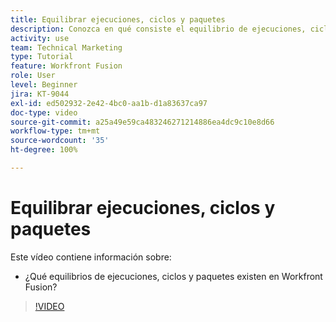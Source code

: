 ```yaml
---
title: Equilibrar ejecuciones, ciclos y paquetes
description: Conozca en qué consiste el equilibrio de ejecuciones, ciclos y paquetes en  [!DNL Adobe Workfront Fusion].
activity: use
team: Technical Marketing
type: Tutorial
feature: Workfront Fusion
role: User
level: Beginner
jira: KT-9044
exl-id: ed502932-2e42-4bc0-aa1b-d1a83637ca97
doc-type: video
source-git-commit: a25a49e59ca483246271214886ea4dc9c10e8d66
workflow-type: tm+mt
source-wordcount: '35'
ht-degree: 100%

---
```


# Equilibrar ejecuciones, ciclos y paquetes

Este vídeo contiene información sobre:

* ¿Qué equilibrios de ejecuciones, ciclos y paquetes existen en Workfront Fusion?

>[!VIDEO](https://video.tv.adobe.com/v/335285/?quality=12&learn=on)
